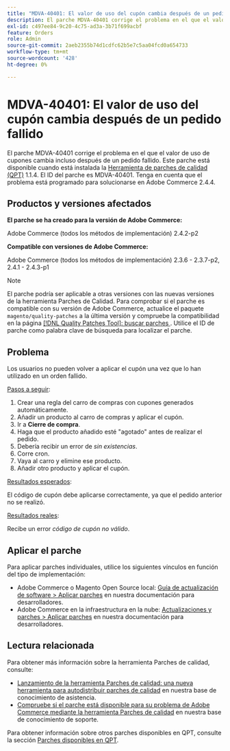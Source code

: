 ```yaml
---
title: "MDVA-40401: El valor de uso del cupón cambia después de un pedido fallido"
description: El parche MDVA-40401 corrige el problema en el que el valor de uso de cupones cambia incluso después de un pedido fallido. Este parche está disponible cuando está instalada la [Quality Patches Tool (QPT)](https://experienceleague.adobe.com/en/docs/commerce-operations/upgrade-guide/patches/overview) 1.1.4. El ID del parche es MDVA-40401. Tenga en cuenta que el problema está programado para solucionarse en Adobe Commerce 2.4.4.
exl-id: c497ee84-9c20-4c75-ad3a-3b71f699acbf
feature: Orders
role: Admin
source-git-commit: 2aeb2355b74d1cdfc62b5e7c5aa04fcd0a654733
workflow-type: tm+mt
source-wordcount: '428'
ht-degree: 0%

---
```


# MDVA-40401: El valor de uso del cupón cambia después de un pedido fallido

El parche MDVA-40401 corrige el problema en el que el valor de uso de cupones cambia incluso después de un pedido fallido. Este parche está disponible cuando está instalada la [Herramienta de parches de calidad (QPT)](https://experienceleague.adobe.com/en/docs/commerce-operations/upgrade-guide/patches/overview) 1.1.4. El ID del parche es MDVA-40401. Tenga en cuenta que el problema está programado para solucionarse en Adobe Commerce 2.4.4.

## Productos y versiones afectados

**El parche se ha creado para la versión de Adobe Commerce:**

Adobe Commerce (todos los métodos de implementación) 2.4.2-p2

**Compatible con versiones de Adobe Commerce:**

Adobe Commerce (todos los métodos de implementación) 2.3.6 - 2.3.7-p2, 2.4.1 - 2.4.3-p1

>[!NOTE]
>
>El parche podría ser aplicable a otras versiones con las nuevas versiones de la herramienta Parches de Calidad. Para comprobar si el parche es compatible con su versión de Adobe Commerce, actualice el paquete `magento/quality-patches` a la última versión y compruebe la compatibilidad en la página [[!DNL Quality Patches Tool]: buscar parches ](https://experienceleague.adobe.com/tools/commerce-quality-patches/index.html). Utilice el ID de parche como palabra clave de búsqueda para localizar el parche.

## Problema

Los usuarios no pueden volver a aplicar el cupón una vez que lo han utilizado en un orden fallido.

<u>Pasos a seguir</u>:

1. Crear una regla del carro de compras con cupones generados automáticamente.
1. Añadir un producto al carro de compras y aplicar el cupón.
1. Ir a **Cierre de compra**.
1. Haga que el producto añadido esté &quot;agotado&quot; antes de realizar el pedido.
1. Debería recibir un error de *sin existencias*.
1. Corre cron.
1. Vaya al carro y elimine ese producto.
1. Añadir otro producto y aplicar el cupón.

<u>Resultados esperados</u>:

El código de cupón debe aplicarse correctamente, ya que el pedido anterior no se realizó.

<u>Resultados reales</u>:

Recibe un error *código de cupón no válido*.

## Aplicar el parche

Para aplicar parches individuales, utilice los siguientes vínculos en función del tipo de implementación:

* Adobe Commerce o Magento Open Source local: [Guía de actualización de software > Aplicar parches](https://experienceleague.adobe.com/en/docs/commerce-operations/tools/quality-patches-tool/usage) en nuestra documentación para desarrolladores.
* Adobe Commerce en la infraestructura en la nube: [Actualizaciones y parches > Aplicar parches](https://experienceleague.adobe.com/en/docs/commerce-cloud-service/user-guide/develop/upgrade/apply-patches) en nuestra documentación para desarrolladores.

## Lectura relacionada

Para obtener más información sobre la herramienta Parches de calidad, consulte:

* [Lanzamiento de la herramienta Parches de calidad: una nueva herramienta para autodistribuir parches de calidad](/help/announcements/adobe-commerce-announcements/magento-quality-patches-released-new-tool-to-self-serve-quality-patches.md) en nuestra base de conocimiento de asistencia.
* [Compruebe si el parche está disponible para su problema de Adobe Commerce mediante la herramienta Parches de calidad](/help/support-tools/patches-available-in-qpt-tool/check-patch-for-magento-issue-with-magento-quality-patches.md) en nuestra base de conocimiento de soporte.

Para obtener información sobre otros parches disponibles en QPT, consulte la sección [Parches disponibles en QPT](https://support.magento.com/hc/en-us/sections/360010506631-Patches-available-in-QPT-tool-).
